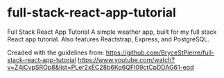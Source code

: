 # full-stack-react-app-tutorial

Full Stack React App Tutorial
A simple weather app, built for my full stack React app tutorial. Also features Reactstrap, Express, and PostgreSQL.

Creaded with the guidelines from: 
https://github.com/BryceStPierre/full-stack-react-app-tutorial
https://www.youtube.com/watch?v=Z4jCvpSROp8&list=PLer2xEC28b6Kq6QFI09ctCpDDAG61-eqd
